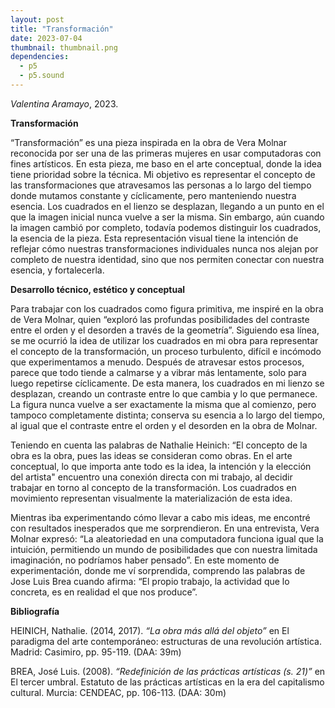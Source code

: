 ```yaml
---
layout: post
title: "Transformación"
date: 2023-07-04
thumbnail: thumbnail.png
dependencies:
  - p5
  - p5.sound
---
```


<div id="div-sketch">
  <script type="text/javascript" src="sketch.js"></script>
</div>

_Valentina Aramayo_, 2023.

**Transformación**

“Transformación” es una pieza inspirada en la obra de Vera Molnar reconocida por ser una de las primeras mujeres en usar computadoras con fines artísticos. 
En esta pieza, me baso en el arte conceptual, donde la idea tiene prioridad sobre la técnica. Mi objetivo es representar el concepto de las transformaciones que atravesamos las personas a lo largo del tiempo donde mutamos constante y cíclicamente, pero manteniendo nuestra esencia. 
Los cuadrados en el lienzo se desplazan, llegando a un punto en el que la imagen inicial nunca vuelve a ser la misma. Sin embargo, aún cuando la imagen cambió por completo, todavía podemos distinguir los cuadrados, la esencia de la pieza. 
Esta representación visual tiene la intención de reflejar cómo nuestras transformaciones individuales nunca nos alejan por completo de nuestra identidad, sino que nos permiten conectar con nuestra esencia, y fortalecerla.


**Desarrollo técnico, estético y conceptual**

Para trabajar con los cuadrados como figura primitiva, me inspiré en la obra de Vera Molnar, quien “exploró las profundas posibilidades del contraste entre el orden y el desorden a través de la geometría”. Siguiendo esa línea, se me ocurrió la idea de utilizar los cuadrados en mi obra para representar el concepto de la transformación, un proceso turbulento, difícil e incómodo que experimentamos a menudo. Después de atravesar estos procesos, parece que todo tiende a calmarse y a vibrar más lentamente, solo para luego repetirse cíclicamente. De esta manera, los cuadrados en mi lienzo se desplazan, creando un contraste entre lo que cambia y lo que permanece. La figura nunca vuelve a ser exactamente la misma que al comienzo, pero tampoco completamente distinta; conserva su esencia a lo largo del tiempo, al igual que el contraste entre el orden y el desorden en la obra de Molnar.

Teniendo en cuenta las palabras de Nathalie Heinich: “El concepto de la obra es la obra, pues las ideas se consideran como obras. En el arte conceptual, lo que importa ante todo es la idea, la intención y la elección del artista"   encuentro una conexión directa con mi trabajo, al decidir trabajar en torno al concepto de la transformación. Los cuadrados en movimiento representan visualmente la materialización de esta idea.

Mientras iba experimentando cómo llevar a cabo mis ideas, me encontré con resultados inesperados que me sorprendieron. En una entrevista, Vera Molnar expresó: “La aleatoriedad en una computadora funciona igual que la intuición, permitiendo un mundo de posibilidades que con nuestra limitada imaginación, no podríamos haber pensado”. En este momento de experimentación, donde me ví sorprendida, comprendo las palabras de Jose Luis Brea cuando afirma: “El propio trabajo, la actividad que lo concreta, es en realidad el que nos produce”.


**Bibliografía**

HEINICH, Nathalie. (2014, 2017). _“La obra más allá del objeto”_ en El
paradigma del arte contemporáneo: estructuras de una revolución artística.
Madrid: Casimiro, pp. 95-119. (DAA: 39m)

BREA, José Luis. (2008). _“Redefinición de las prácticas artísticas (s. 21)”_ en El
tercer umbral. Estatuto de las prácticas artísticas en la era del capitalismo
cultural. Murcia: CENDEAC, pp. 106-113. (DAA: 30m)
